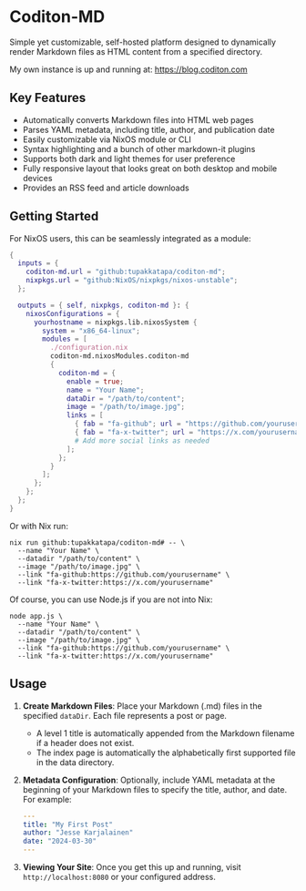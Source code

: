 # Coditon-MD

Simple yet customizable, self-hosted platform designed to dynamically render Markdown files as HTML content from a specified directory.

My own instance is up and running at: https://blog.coditon.com

## Key Features

- Automatically converts Markdown files into HTML web pages
- Parses YAML metadata, including title, author, and publication date
- Easily customizable via NixOS module or CLI
- Syntax highlighting and a bunch of other markdown-it plugins
- Supports both dark and light themes for user preference
- Fully responsive layout that looks great on both desktop and mobile devices
- Provides an RSS feed and article downloads

## Getting Started

For NixOS users, this can be seamlessly integrated as a module:

```nix
{
  inputs = {
    coditon-md.url = "github:tupakkatapa/coditon-md";
    nixpkgs.url = "github:NixOS/nixpkgs/nixos-unstable";
  };

  outputs = { self, nixpkgs, coditon-md }: {
    nixosConfigurations = {
      yourhostname = nixpkgs.lib.nixosSystem {
        system = "x86_64-linux";
        modules = [
          ./configuration.nix
          coditon-md.nixosModules.coditon-md
          {
            coditon-md = {
              enable = true;
              name = "Your Name";
              dataDir = "/path/to/content";
              image = "/path/to/image.jpg";
              links = [
                { fab = "fa-github"; url = "https://github.com/yourusername"; },
                { fab = "fa-x-twitter"; url = "https://x.com/yourusername"; },
                # Add more social links as needed
              ];
            };
          }
        ];
      };
    };
  };
}
```

Or with Nix run:
```shell
nix run github:tupakkatapa/coditon-md# -- \
  --name "Your Name" \
  --datadir "/path/to/content" \
  --image "/path/to/image.jpg" \
  --link "fa-github:https://github.com/yourusername" \
  --link "fa-x-twitter:https://x.com/yourusername"
```

Of course, you can use Node.js if you are not into Nix:
```shell
node app.js \
  --name "Your Name" \
  --datadir "/path/to/content" \
  --image "/path/to/image.jpg" \
  --link "fa-github:https://github.com/yourusername" \
  --link "fa-x-twitter:https://x.com/yourusername"
```

## Usage

1. **Create Markdown Files**: Place your Markdown (.md) files in the specified `dataDir`. Each file represents a post or page.

    - A level 1 title is automatically appended from the Markdown filename if a header does not exist.
    - The index page is automatically the alphabetically first supported file in the data directory.

2. **Metadata Configuration**: Optionally, include YAML metadata at the beginning of your Markdown files to specify the title, author, and date. For example:

    ```yaml
    ---
    title: "My First Post"
    author: "Jesse Karjalainen"
    date: "2024-03-30"
    ---
    ```

3. **Viewing Your Site**: Once you get this up and running, visit `http://localhost:8080` or your configured address.

